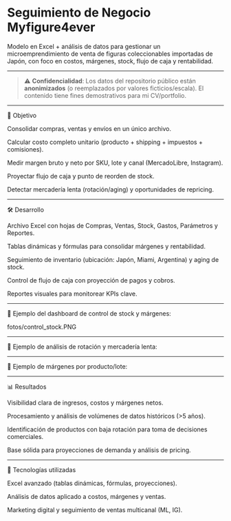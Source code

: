 # Seguimiento de Negocio Myfigure4ever

Modelo en Excel + análisis de datos para gestionar un microemprendimiento de venta de figuras coleccionables importadas de Japón, con foco en costos, márgenes, stock, flujo de caja y rentabilidad.

---

> ⚠️ **Confidencialidad**: Los datos del repositorio público están **anonimizados** (o reemplazados por valores ficticios/escala). El contenido tiene fines demostrativos para mi CV/portfolio.

---

🎯 Objetivo

Consolidar compras, ventas y envíos en un único archivo.

Calcular costo completo unitario (producto + shipping + impuestos + comisiones).

Medir margen bruto y neto por SKU, lote y canal (MercadoLibre, Instagram).

Proyectar flujo de caja y punto de reorden de stock.

Detectar mercadería lenta (rotación/aging) y oportunidades de repricing.

---

🛠️ Desarrollo

Archivo Excel con hojas de Compras, Ventas, Stock, Gastos, Parámetros y Reportes.

Tablas dinámicas y fórmulas para consolidar márgenes y rentabilidad.

Seguimiento de inventario (ubicación: Japón, Miami, Argentina) y aging de stock.

Control de flujo de caja con proyección de pagos y cobros.

Reportes visuales para monitorear KPIs clave.

---

📸 Ejemplo del dashboard de control de stock y márgenes:

fotos/control_stock.PNG

---

📸 Ejemplo de análisis de rotación y mercadería lenta:



---

📸 Ejemplo de márgenes por producto/lote:



---

📊 Resultados

Visibilidad clara de ingresos, costos y márgenes netos.

Procesamiento y análisis de volúmenes de datos históricos (>5 años).

Identificación de productos con baja rotación para toma de decisiones comerciales.

Base sólida para proyecciones de demanda y análisis de pricing.

---

🔧 Tecnologías utilizadas

Excel avanzado (tablas dinámicas, fórmulas, proyecciones).

Análisis de datos aplicado a costos, márgenes y ventas.

Marketing digital y seguimiento de ventas multicanal (ML, IG).
